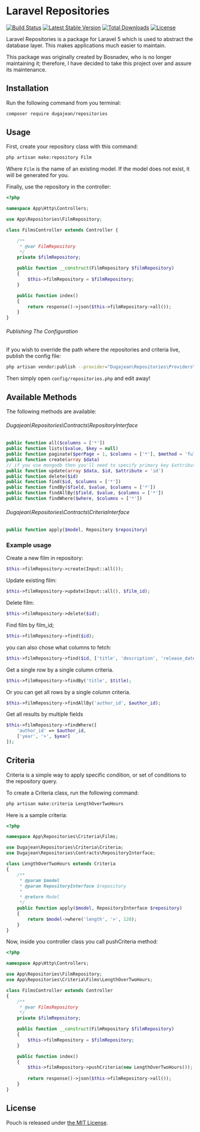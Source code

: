 # Laravel Repositories

[![Build Status](https://travis-ci.org/dugajean/laravel-repositories.svg?branch=master)](https://travis-ci.org/dugajean/repositories) 
[![Latest Stable Version](https://poser.pugx.org/dugajean/repositories/v/stable)](https://packagist.org/packages/dugajean/repositories)
[![Total Downloads](https://poser.pugx.org/dugajean/repositories/downloads)](https://packagist.org/packages/dugajean/repositories)
[![License](https://poser.pugx.org/dugajean/repositories/license)](https://packagist.org/packages/dugajean/repositories)

Laravel Repositories is a package for Laravel 5 which is used to abstract the database layer. This makes applications much easier to maintain.

This package was originally created by Bosnadev, who is no longer maintaining it; therefore, I have decided to take this project over and assure its maintenance.

## Installation

Run the following command from you terminal:

 ```bash
 composer require dugajean/repositories
 ```

## Usage

First, create your repository class with this command:

```bash
php artisan make:repository Film
```

Where `Film` is the name of an existing model. If the model does not exist, it will be generated for you.

Finally, use the repository in the controller:

```php
<?php 

namespace App\Http\Controllers;

use App\Repositories\FilmRepository;

class FilmsController extends Controller {

    /**
     * @var FilmRepository 
     */
    private $filmRepository;

    public function __construct(FilmRepository $filmRepository) 
    {
        $this->filmRepository = $filmRepository;
    }

    public function index() 
    {
        return response()->json($this->filmRepository->all());
    }
}
```

###### Publishing The Configuration

If you wish to override the path where the repositories and criteria live, publish the config file:

```bash
php artisan vendor:publish --provider="Dugajean\Repositories\Providers\RepositoryProvider"
```

Then simply open `config/repositories.php` and edit away!

## Available Methods

The following methods are available:

###### Dugajean\Repositories\Contracts\RepositoryInterface

```php
public function all($columns = ['*'])
public function lists($value, $key = null)
public function paginate($perPage = 1, $columns = ['*'], $method = 'full');
public function create(array $data)
// if you use mongodb then you'll need to specify primary key $attribute
public function update(array $data, $id, $attribute = 'id')
public function delete($id)
public function find($id, $columns = ['*'])
public function findBy($field, $value, $columns = ['*'])
public function findAllBy($field, $value, $columns = ['*'])
public function findWhere($where, $columns = ['*'])
```

###### Dugajean\Repositories\Contracts\CriteriaInterface

```php
public function apply($model, Repository $repository)
```

### Example usage

Create a new film in repository:

```php
$this->filmRepository->create(Input::all());
```

Update existing film:

```php
$this->filmRepository->update(Input::all(), $film_id);
```

Delete film:

```php
$this->filmRepository->delete($id);
```

Find film by film_id;

```php
$this->filmRepository->find($id);
```

you can also chose what columns to fetch:

```php
$this->filmRepository->find($id, ['title', 'description', 'release_date']);
```

Get a single row by a single column criteria.

```php
$this->filmRepository->findBy('title', $title);
```

Or you can get all rows by a single column criteria.
```php
$this->filmRepository->findAllBy('author_id', $author_id);
```

Get all results by multiple fields

```php
$this->filmRepository->findWhere([
    'author_id' => $author_id,
    ['year', '>', $year]
]);
```

## Criteria

Criteria is a simple way to apply specific condition, or set of conditions to the repository query. 

To create a Criteria class, run the following command:

```bash
php artisan make:criteria LengthOverTwoHours
```

Here is a sample criteria:

```php
<?php 

namespace App\Repositories\Criteria\Films;

use Dugajean\Repositories\Criteria\Criteria;
use Dugajean\Repositories\Contracts\RepositoryInterface;

class LengthOverTwoHours extends Criteria 
{
    /**
     * @param $model
     * @param RepositoryInterface $repository
     *                                       
     * @return Model
     */
    public function apply($model, RepositoryInterface $repository)
    {
        return $model->where('length', '>', 120);
    }
}
```

Now, inside you controller class you call pushCriteria method:

```php
<?php 

namespace App\Http\Controllers;

use App\Repositories\FilmRepository;
use App\Repositories\Criteria\Films\LengthOverTwoHours;

class FilmsController extends Controller 
{
    /**
     * @var FilmsRepository
     */
    private $filmRepository;

    public function __construct(FilmRepository $filmRepository) 
    {
        $this->filmRepository = $filmRepository;
    }

    public function index() 
    {
        $this->filmRepository->pushCriteria(new LengthOverTwoHours());
        
        return response()->json($this->filmRepository->all());
    }
}
```

## License
Pouch is released under [the MIT License](LICENSE).
